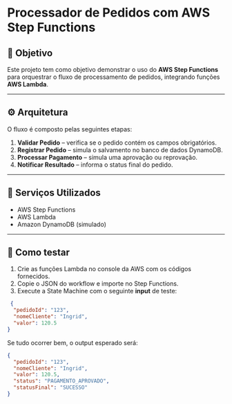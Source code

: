 # Processador de Pedidos com AWS Step Functions

## 🎯 Objetivo
Este projeto tem como objetivo demonstrar o uso do **AWS Step Functions** para orquestrar o fluxo de processamento de pedidos, integrando funções **AWS Lambda**.

---

## ⚙️ Arquitetura
O fluxo é composto pelas seguintes etapas:
1. **Validar Pedido** – verifica se o pedido contém os campos obrigatórios.
2. **Registrar Pedido** – simula o salvamento no banco de dados DynamoDB.
3. **Processar Pagamento** – simula uma aprovação ou reprovação.
4. **Notificar Resultado** – informa o status final do pedido.

---

## 🧩 Serviços Utilizados
- AWS Step Functions
- AWS Lambda
- Amazon DynamoDB (simulado)


---

## 🧪 Como testar
1. Crie as funções Lambda no console da AWS com os códigos fornecidos.
2. Copie o JSON do workflow e importe no Step Functions.
3. Execute a State Machine com o seguinte **input** de teste:

```json
 {
  "pedidoId": "123",
  "nomeCliente": "Ingrid",
  "valor": 120.5
}  
```

Se tudo ocorrer bem, o output esperado será:

```json
{
  "pedidoId": "123",
  "nomeCliente": "Ingrid",
  "valor": 120.5,
  "status": "PAGAMENTO_APROVADO",
  "statusFinal": "SUCESSO"
}
```

